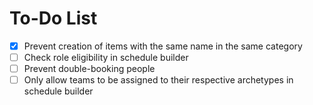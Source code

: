 # To-Do List
- [x] Prevent creation of items with the same name in the same category
- [ ] Check role eligibility in schedule builder
- [ ] Prevent double-booking people
- [ ] Only allow teams to be assigned to their respective archetypes in schedule builder
